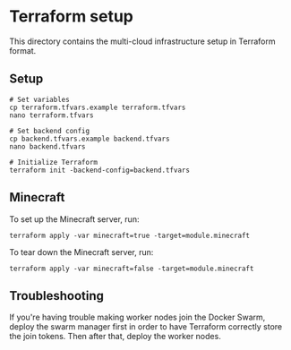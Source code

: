 # Terraform setup

This directory contains the multi-cloud infrastructure setup in Terraform format.

## Setup

```
# Set variables
cp terraform.tfvars.example terraform.tfvars
nano terraform.tfvars

# Set backend config
cp backend.tfvars.example backend.tfvars
nano backend.tfvars

# Initialize Terraform
terraform init -backend-config=backend.tfvars
```

## Minecraft

To set up the Minecraft server, run:

```
terraform apply -var minecraft=true -target=module.minecraft 
```

To tear down the Minecraft server, run:

```
terraform apply -var minecraft=false -target=module.minecraft
```

## Troubleshooting

If you're having trouble making worker nodes join the Docker Swarm, deploy the swarm manager first in order to have Terraform correctly store the join tokens.
Then after that, deploy the worker nodes.
